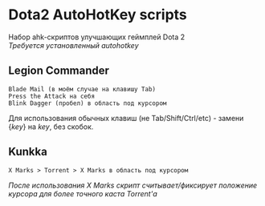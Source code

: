 # Dota2 AutoHotKey scripts

Набор ahk-скриптов улучшающих геймплей Dota 2  
*Требуется установленный autohotkey*  

## Legion Commander
```
Blade Mail (в моём случае на клавишу Tab)
Press the Attack на себя
Blink Dagger (пробел) в область под курсором
```
Для использования обычных клавиш (не Tab/Shift/Ctrl/etc) - замени {*key*} на *key*, без скобок.

## Kunkka
```
X Marks > Torrent > X Marks в область под курсором
```
*После использования X Marks скрипт считывает/фиксирует положение курсора для более точного каста Torrent'а*
